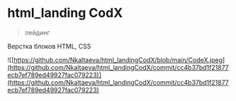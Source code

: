 # html_landing CodX
> лейдинг

Верстка блоков HTML, CSS

![[https://github.com/Nkaltaeva/html_landingCodX/blob/main/CodeX.jpeg](https://github.com/Nkaltaeva/html_landingCodX/commit/cc4b37bd1f21877ecb7ef789ed49927fac079223)](https://github.com/Nkaltaeva/html_landingCodX/commit/cc4b37bd1f21877ecb7ef789ed49927fac079223)
